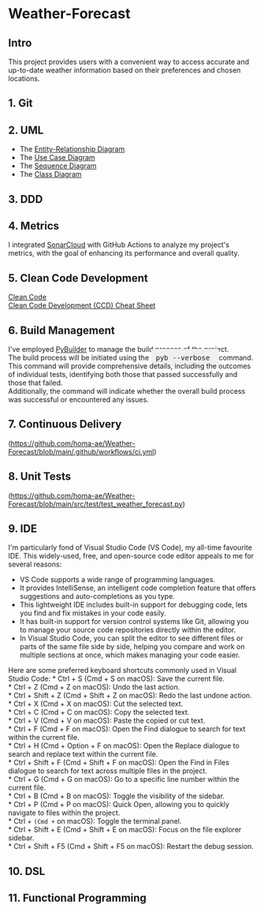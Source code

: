 # Weather-Forecast
## Intro
This project provides users with a convenient way to access accurate and up-to-date weather information based on their preferences and chosen locations.

## 1. Git

## 2. UML
* The [Entity-Relationship Diagram](https://github.com/homa-ae/Weather-Forecast/blob/main/Diagrams/Entity-Relationship%20Diagram.jpg) 
* The [Use Case Diagram](https://github.com/homa-ae/Weather-Forecast/blob/main/Diagrams/Use%20Case%20Diagram.jpg)
* The [Sequence Diagram](https://github.com/homa-ae/Weather-Forecast/blob/main/Diagrams/Sequence%20Diagram.jpg)
* The [Class Diagram](https://github.com/homa-ae/Weather-Forecast/blob/main/Diagrams/Class%20Diagram.jpg)
  
## 3. DDD

## 4. Metrics
I integrated [SonarCloud](https://sonarcloud.io/projects?reliability=1) with GitHub Actions to analyze my project's metrics, with the goal of enhancing its performance and overall quality.

## 5. Clean Code Development
[Clean Code](https://github.com/homa-ae/Weather-Forecast/blob/main/documents/clean-code.md)  
[Clean Code Development (CCD) Cheat Sheet](https://github.com/homa-ae/Weather-Forecast/edit/main/documents/clean-code-cheat-sheet.md)

## 6. Build Management
I've employed [PyBuilder](https://github.com/homa-ae/Weather-Forecast/blob/main/build.py)  to manage the build process of the project.   
The build process will be initiated using the 
<kbd style="background-color: #f0f0f0; padding: 10px; border-radius: 5px;">
pyb --verbose
</kbd>
command.   
This command will provide comprehensive details, including the outcomes of individual tests, identifying both those that passed successfully and those that failed.  
Additionally, the command will indicate whether the overall build process was successful or encountered any issues.

## 7. Continuous Delivery
(https://github.com/homa-ae/Weather-Forecast/blob/main/.github/workflows/ci.yml)

## 8. Unit Tests
(https://github.com/homa-ae/Weather-Forecast/blob/main/src/test/test_weather_forecast.py)

## 9. IDE
I'm particularly fond of Visual Studio Code (VS Code), my all-time favourite IDE. This widely-used, free, and open-source code editor appeals to me for several reasons:
* VS Code supports a wide range of programming languages.
* It provides IntelliSense, an intelligent code completion feature that offers suggestions and auto-completions as you type.
* This lightweight IDE includes built-in support for debugging code, lets you find and fix mistakes in your code easily. 
* It has built-in support for version control systems like Git, allowing you to manage your source code repositories directly within the editor.
* In Visual Studio Code, you can split the editor to see different files or parts of the same file side by side, helping you compare and work on multiple sections at once,     which makes managing your code easier.

Here are some preferred keyboard shortcuts commonly used in Visual Studio Code:
    * Ctrl + S (Cmd + S on macOS): Save the current file.  
    * Ctrl + Z (Cmd + Z on macOS): Undo the last action.  
    * Ctrl + Shift + Z (Cmd + Shift + Z on macOS): Redo the last undone action.  
    * Ctrl + X (Cmd + X on macOS): Cut the selected text.  
    * Ctrl + C (Cmd + C on macOS): Copy the selected text.  
    * Ctrl + V (Cmd + V on macOS): Paste the copied or cut text.  
    * Ctrl + F (Cmd + F on macOS): Open the Find dialogue to search for text within the current file.  
    * Ctrl + H (Cmd + Option + F on macOS): Open the Replace dialogue to search and replace text within the current file.  
    * Ctrl + Shift + F (Cmd + Shift + F on macOS): Open the Find in Files dialogue to search for text across multiple files in the project.  
    * Ctrl + G (Cmd + G on macOS): Go to a specific line number within the current file.  
    * Ctrl + B (Cmd + B on macOS): Toggle the visibility of the sidebar.  
    * Ctrl + P (Cmd + P on macOS): Quick Open, allowing you to quickly navigate to files within the project.  
    * Ctrl + ` (Cmd + ` on macOS): Toggle the terminal panel.  
    * Ctrl + Shift + E (Cmd + Shift + E on macOS): Focus on the file explorer sidebar.  
    * Ctrl + Shift + F5 (Cmd + Shift + F5 on macOS): Restart the debug session.  
    
## 10. DSL
## 11. Functional Programming

